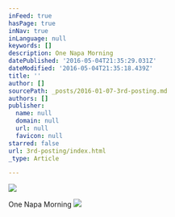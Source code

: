 ```yaml
---
inFeed: true
hasPage: true
inNav: true
inLanguage: null
keywords: []
description: One Napa Morning
datePublished: '2016-05-04T21:35:29.031Z'
dateModified: '2016-05-04T21:35:18.439Z'
title: ''
author: []
sourcePath: _posts/2016-01-07-3rd-posting.md
authors: []
publisher:
  name: null
  domain: null
  url: null
  favicon: null
starred: false
url: 3rd-posting/index.html
_type: Article

---
```

![](https://s3-us-west-2.amazonaws.com/the-grid-img/p/dfc77b14f5873245b3cc169bc3cac661cdcd2a8a.png)

One Napa Morning
![](https://the-grid-user-content.s3-us-west-2.amazonaws.com/be254c63-6d3a-456e-b458-d4ae811dbf20.jpg)